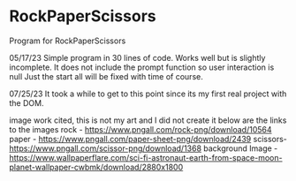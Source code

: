 # RockPaperScissors
Program for RockPaperScissors

05/17/23
Simple program in 30 lines of code. Works well but is slightly incomplete. 
It does not include the prompt function so user interaction is null 
Just the start all will be fixed with time of course.

07/25/23
It took a while to get to this point since its my first real project with the DOM.  

image work cited, this is not my art and I did not create it below are the links to the images 
rock - https://www.pngall.com/rock-png/download/10564
paper - https://www.pngall.com/paper-sheet-png/download/2439
scissors- https://www.pngall.com/scissor-png/download/1368
background Image - https://www.wallpaperflare.com/sci-fi-astronaut-earth-from-space-moon-planet-wallpaper-cwbmk/download/2880x1800